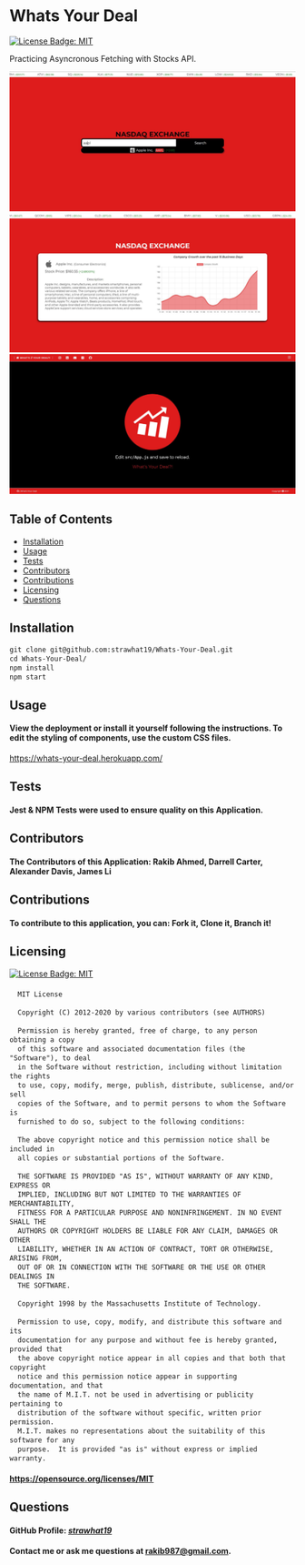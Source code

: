 # Whats Your Deal

[![License Badge: MIT](https://img.shields.io/badge/License-MIT-blue.svg)](https://opensource.org/licenses/MIT)

Practicing Asyncronous Fetching with Stocks API.

![Screenshot of Application](./public/assets/screenshot1cropt.jpg)
![Screenshot of Application 2](https://raw.githubusercontent.com/strawhat19/Whats-Your-Deal/ricky/public/assets/screenshot2.JPG)
![Screenshot of Application 3](https://raw.githubusercontent.com/strawhat19/Whats-Your-Deal/ricky/public/assets/reactInterface.JPG)

## Table of Contents  
* [Installation](#installation)  
* [Usage](#usage) 
* [Tests](#tests)
* [Contributors](#contributors)
* [Contributions](#contributions)
* [Licensing](#licensing)
* [Questions](#questions)

## Installation
```
git clone git@github.com:strawhat19/Whats-Your-Deal.git
cd Whats-Your-Deal/
npm install
npm start
```

## Usage
#### View the deployment or install it yourself following the instructions. To edit the styling of components, use the custom CSS files.
https://whats-your-deal.herokuapp.com/

## Tests
#### Jest & NPM Tests were used to ensure quality on this Application.

## Contributors
#### The Contributors of this Application: Rakib Ahmed, Darrell Carter, Alexander Davis, James Li

## Contributions
#### To contribute to this application, you can: Fork it, Clone it, Branch it!

## Licensing
[![License Badge: MIT](https://img.shields.io/badge/License-MIT-blue.svg)](https://opensource.org/licenses/MIT)
#### 
      MIT License

      Copyright (C) 2012-2020 by various contributors (see AUTHORS)

      Permission is hereby granted, free of charge, to any person obtaining a copy
      of this software and associated documentation files (the "Software"), to deal
      in the Software without restriction, including without limitation the rights
      to use, copy, modify, merge, publish, distribute, sublicense, and/or sell
      copies of the Software, and to permit persons to whom the Software is
      furnished to do so, subject to the following conditions:

      The above copyright notice and this permission notice shall be included in
      all copies or substantial portions of the Software.

      THE SOFTWARE IS PROVIDED "AS IS", WITHOUT WARRANTY OF ANY KIND, EXPRESS OR
      IMPLIED, INCLUDING BUT NOT LIMITED TO THE WARRANTIES OF MERCHANTABILITY,
      FITNESS FOR A PARTICULAR PURPOSE AND NONINFRINGEMENT. IN NO EVENT SHALL THE
      AUTHORS OR COPYRIGHT HOLDERS BE LIABLE FOR ANY CLAIM, DAMAGES OR OTHER
      LIABILITY, WHETHER IN AN ACTION OF CONTRACT, TORT OR OTHERWISE, ARISING FROM,
      OUT OF OR IN CONNECTION WITH THE SOFTWARE OR THE USE OR OTHER DEALINGS IN
      THE SOFTWARE.
      
      Copyright 1998 by the Massachusetts Institute of Technology.

      Permission to use, copy, modify, and distribute this software and its
      documentation for any purpose and without fee is hereby granted, provided that
      the above copyright notice appear in all copies and that both that copyright
      notice and this permission notice appear in supporting documentation, and that
      the name of M.I.T. not be used in advertising or publicity pertaining to
      distribution of the software without specific, written prior permission.
      M.I.T. makes no representations about the suitability of this software for any
      purpose.  It is provided "as is" without express or implied warranty.
#### https://opensource.org/licenses/MIT

## Questions
#### GitHub Profile: [*strawhat19*](https://github.com/strawhat19)
#### Contact me or ask me questions at [rakib987@gmail.com](mailto:rakib987@gmail.com).
